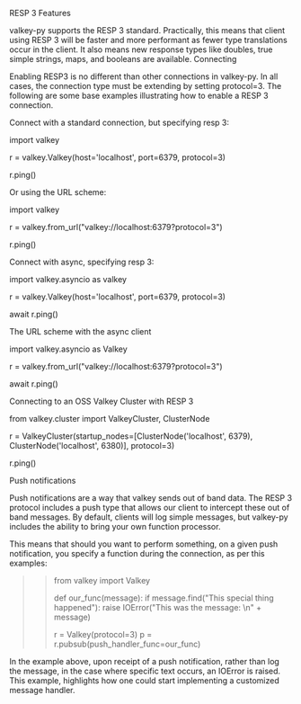 RESP 3 Features

valkey-py supports the RESP 3 standard. Practically, this means that client using RESP 3 will be faster and more performant as fewer type translations occur in the client. It also means new response types like doubles, true simple strings, maps, and booleans are available.
Connecting

Enabling RESP3 is no different than other connections in valkey-py. In all cases, the connection type must be extending by setting protocol=3. The following are some base examples illustrating how to enable a RESP 3 connection.

Connect with a standard connection, but specifying resp 3:

import valkey

r = valkey.Valkey(host='localhost', port=6379, protocol=3)

r.ping()

Or using the URL scheme:

import valkey

r = valkey.from_url("valkey://localhost:6379?protocol=3")

r.ping()

Connect with async, specifying resp 3:

import valkey.asyncio as valkey

r = valkey.Valkey(host='localhost', port=6379, protocol=3)

await r.ping()

The URL scheme with the async client

import valkey.asyncio as Valkey

r = valkey.from_url("valkey://localhost:6379?protocol=3")

await r.ping()

Connecting to an OSS Valkey Cluster with RESP 3

from valkey.cluster import ValkeyCluster, ClusterNode

r = ValkeyCluster(startup_nodes=[ClusterNode('localhost', 6379), ClusterNode('localhost', 6380)], protocol=3)

r.ping()

Push notifications

Push notifications are a way that valkey sends out of band data. The RESP 3 protocol includes a push type that allows our client to intercept these out of band messages. By default, clients will log simple messages, but valkey-py includes the ability to bring your own function processor.

This means that should you want to perform something, on a given push notification, you specify a function during the connection, as per this examples:

>> from valkey import Valkey
>>
>> def our_func(message):
>>    if message.find("This special thing happened"):
>>        raise IOError("This was the message: \n" + message)
>>
>> r = Valkey(protocol=3)
>> p = r.pubsub(push_handler_func=our_func)

In the example above, upon receipt of a push notification, rather than log the message, in the case where specific text occurs, an IOError is raised. This example, highlights how one could start implementing a customized message handler.